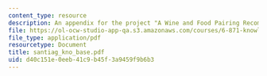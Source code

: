 ```yaml
---
content_type: resource
description: An appendix for the project "A Wine and Food Pairing Recommendation System".
file: https://ol-ocw-studio-app-qa.s3.amazonaws.com/courses/6-871-knowledge-based-applications-systems-spring-2005/d40c151e0eeb41c9b45f3a9459f9b6b3_santiag_kno_base.pdf
file_type: application/pdf
resourcetype: Document
title: santiag_kno_base.pdf
uid: d40c151e-0eeb-41c9-b45f-3a9459f9b6b3
---
```


